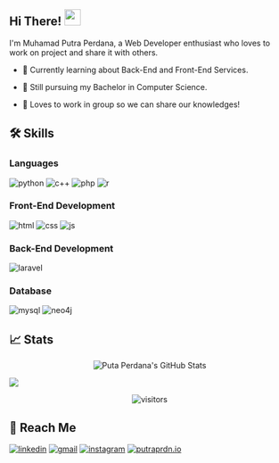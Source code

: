 ## Hi There! <img src="https://media.giphy.com/media/hvRJCLFzcasrR4ia7z/giphy.gif" width="29px">

I'm Muhamad Putra Perdana, a Web Developer enthusiast who loves to work on project and share it with others.

- :rocket: Currently learning about Back-End and Front-End Services.

- :book: Still pursuing my Bachelor in Computer Science.

- :raised_hands: Loves to work in group so we can share our knowledges!

## 🛠️ Skills

### Languages
![python](https://img.shields.io/badge/Python-3776AB?style=for-the-badge&logo=python&logoColor=white)
![c++](https://img.shields.io/badge/-C++-00599C?logo=c%2B%2B&logoColor=white&&style=for-the-badge)
![php](https://img.shields.io/badge/-php-777BB4?logo=php&logoColor=white&style=for-the-badge)
![r](https://img.shields.io/badge/-R-276DC3?logo=r&logoColor=white&style=for-the-badge)

### Front-End Development
![html](https://img.shields.io/badge/HTML5-E34F26?style=for-the-badge&logo=html5&logoColor=white)
![css](https://img.shields.io/badge/CSS3-1572B6?style=for-the-badge&logo=css3&logoColor=white)
![js](https://img.shields.io/badge/JavaScript-F7DF1E?logo=javascript&logoColor=white&style=for-the-badge)

### Back-End Development
![laravel](https://img.shields.io/badge/-Laravel-FF2D20?logo=laravel&logoColor=white&style=for-the-badge)

### Database
![mysql](https://img.shields.io/badge/MySQL-20232A?style=for-the-badge&logo=mysql&logoColor=white)
![neo4j](https://img.shields.io/badge/Neo4j-008CC1?style=for-the-badge&logo=neo4j&logoColor=white)


## 📈 Stats

<div align="center">
<!-- <img src="https://github-readme-stats.vercel.app/api?username=putraprdn&show_icons=true&hide_border=true&theme=algolia" alt="Puta Perdana's GitHub Stats"> -->
<img src="https://github-readme-stats-eight-theta.vercel.app/api?username=putraprdn&show_icons=true&theme=algolia&include_all_commits=true" alt="Puta Perdana's GitHub Stats">
</div>

![](https://github.com/putraprdn/putraprdn/blob/output/github-contribution-grid-snake.gif?raw)


<div align="center">
<img src="https://visitor-badge.laobi.icu/badge?page_id=putraprdn" alt="visitors">
</div>

## :pushpin: Reach Me
[![linkedin](https://img.shields.io/badge/LinkedIn-0077B5?style=for-the-badge&logo=LinkedIn&logoColor=white)](https://www.linkedin.com/in/putraprdn/)
[![gmail](https://img.shields.io/badge/Gmail-D14836?style=for-the-badge&logo=Gmail&logoColor=white)](mailto:https://github.com/putraperdana138)
[![instagram](https://img.shields.io/badge/Instagram-E4405F?style=for-the-badge&logo=instagram&logoColor=white)](https://www.instagram.com/putra_perdanas/)
[![putraprdn.io](https://img.shields.io/badge/putraprdn.io-000000?style=for-the-badge&logo=github&logoColor=white)](https://putraprdn.github.io/)
